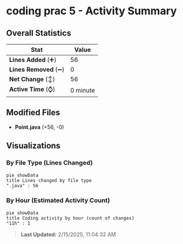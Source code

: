 # coding prac 5 - Activity Summary 

## Overall Statistics

| Stat                   | Value                                                             |
| ---------------------- | ----------------------------------------------------------------- |
| **Lines Added** (➕)   | 56                                          |
| **Lines Removed** (➖) | 0                                        |
| **Net Change** (↕)    | 56                |
| **Active Time** (⌚)   | 0 minute |


## Modified Files
- **Point.java** (+56, -0)

## Visualizations

### By File Type (Lines Changed)

```mermaid
pie showData
title Lines changed by file type
".java" : 56
```

### By Hour (Estimated Activity Count)

```mermaid
pie showData
title Coding activity by hour (count of changes)
"11h" : 1
```


> **Last Updated:** 2/15/2025, 11:04:32 AM